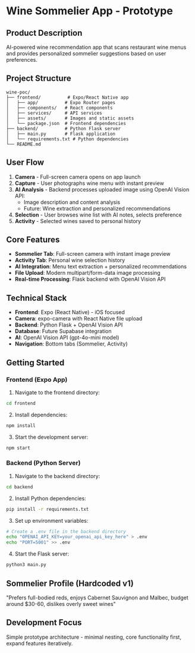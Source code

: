 # Wine Sommelier App - Prototype

## Product Description
AI-powered wine recommendation app that scans restaurant wine menus and provides personalized sommelier suggestions based on user preferences.

## Project Structure

```
wine-poc/
├── frontend/          # Expo/React Native app
│   ├── app/          # Expo Router pages
│   ├── components/   # React components
│   ├── services/     # API services
│   ├── assets/       # Images and static assets
│   └── package.json  # Frontend dependencies
├── backend/          # Python Flask server
│   ├── main.py       # Flask application
│   └── requirements.txt # Python dependencies
└── README.md
```

## User Flow
1. **Camera** - Full-screen camera opens on app launch  
2. **Capture** - User photographs wine menu with instant preview
3. **AI Analysis** - Backend processes uploaded image using OpenAI Vision API:
   - Image description and content analysis
   - Future: Wine extraction and personalized recommendations
4. **Selection** - User browses wine list with AI notes, selects preference
5. **Activity** - Selected wines saved to personal history

## Core Features
- **Sommelier Tab**: Full-screen camera with instant image preview
- **Activity Tab**: Personal wine selection history
- **AI Integration**: Menu text extraction + personalized recommendations  
- **File Upload**: Modern multipart/form-data image processing
- **Real-time Processing**: Flask backend with OpenAI Vision API

## Technical Stack
- **Frontend**: Expo (React Native) - iOS focused
- **Camera**: expo-camera with React Native file upload
- **Backend**: Python Flask + OpenAI Vision API  
- **Database**: Future Supabase integration
- **AI**: OpenAI Vision API (gpt-4o-mini model)
- **Navigation**: Bottom tabs (Sommelier, Activity)

## Getting Started

### Frontend (Expo App)

1. Navigate to the frontend directory:
```bash
cd frontend
```

2. Install dependencies:
```bash
npm install
```

3. Start the development server:
```bash
npm start
```

### Backend (Python Server)

1. Navigate to the backend directory:
```bash
cd backend
```

2. Install Python dependencies:
```bash
pip install -r requirements.txt
```

3. Set up environment variables:
```bash
# Create a .env file in the backend directory
echo "OPENAI_API_KEY=your_openai_api_key_here" > .env
echo "PORT=5001" >> .env
```

4. Start the Flask server:
```bash
python3 main.py
```

## Sommelier Profile (Hardcoded v1)
"Prefers full-bodied reds, enjoys Cabernet Sauvignon and Malbec, budget around $30-60, dislikes overly sweet wines"

## Development Focus
Simple prototype architecture - minimal nesting, core functionality first, expand features iteratively. 